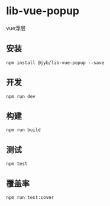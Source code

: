 # lib-vue-popup

vue浮层

## 安装

```shell
npm install @jyb/lib-vue-popup --save
```

## 开发

```shell
npm run dev
```

## 构建

```shell
npm run build
```

## 测试

```shell
npm test
```

## 覆盖率

```shell
npm run test:cover
```
